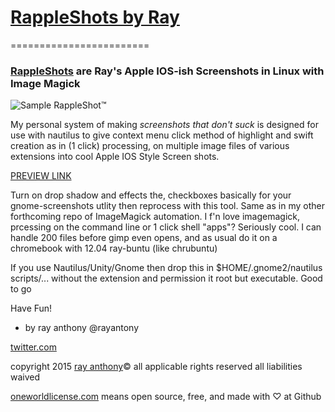 # [RappleShots by Ray](https://github.com/rayantony/RappleShots/)
========================

### [RappleShots](https://github.com/rayantony/RappleShots/) are Ray's Apple IOS-ish Screenshots in Linux with Image Magick

![Sample RappleShot&trade;](https://d39dlwgeopmdw0.cloudfront.net/assets/test/rappleshots/thrones_rappleshot.png)

My personal system of making *screenshots that don't suck* is designed for use with nautilus to give context menu click method of highlight and swift creation as in (1 click) processing, on multiple image files of various extensions into cool Apple IOS Style Screen shots. 

[PREVIEW LINK](http://statspring.com/?https://raw.githubusercontent.com/rayantony/RappleShots/master/demo.html)

Turn on drop shadow and effects the, checkboxes basically for your gnome-screenshots utlity then reprocess with this tool. Same as in my other forthcoming repo of ImageMagick automation. I f'n love imagemagick, prcessing on the command line or 1 click shell "apps"? Seriously cool. I can handle 200 files before gimp even opens, and as usual do it on a chromebook with 12.04 ray-buntu (like chrubuntu)

If you use Nautilus/Unity/Gnome then drop this in $HOME/.gnome2/nautilus scripts/... without the extension and 
permission it root but executable. Good to go

Have Fun!
- by ray anthony 
@rayantony

 [twitter.com](http://platform.twitter.com/widgets/follow_button.html?screen_name=rayanthonyrcc)
 
 copyright 2015 [ray anthony](http://rayanthony.io)&copy; all applicable rights reserved all liabilities waived
 
 [oneworldlicense.com](http://oneworldlicense.com) means open source, free, and made with ♡ at Github



